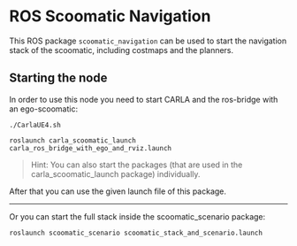 # ROS Scoomatic Navigation

This ROS package `scoomatic_navigation` can be used to start the navigation stack of the scoomatic, including costmaps and the planners.

## Starting the node

In order to use this node you need to start CARLA and the ros-bridge with an ego-scoomatic:
```
./CarlaUE4.sh
```
```
roslaunch carla_scoomatic_launch carla_ros_bridge_with_ego_and_rviz.launch
```

>Hint: You can also start the packages (that are used in the carla_scoomatic_launch package) individually.

After that you can use the given launch file of this package.

---

Or you can start the full stack inside the scoomatic_scenario package:
```
roslaunch scoomatic_scenario scoomatic_stack_and_scenario.launch
```
